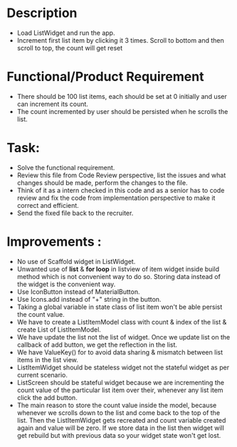 # Description

- Load ListWidget and run the app.
- Increment first list item by clicking it 3 times. Scroll to bottom and then scroll to top, the
  count will get reset

# Functional/Product Requirement

- There should be 100 list items, each should be set at 0 initially and user can increment its
  count.
- The count incremented by user should be persisted when he scrolls the list.

# Task:

- Solve the functional requirement.
- Review this file from Code Review perspective, list the issues and what changes should be made,
  perform the changes to the file.
- Think of it as a intern checked in this code and as a senior has to code review and fix the code
  from implementation perspective to make it correct and efficient.
- Send the fixed file back to the recruiter.

# Improvements :

- No use of Scaffold widget in ListWidget.
- Unwanted use of **list** & **for loop** in listview of item widget inside build method which is not convenient way to do so. 
  Storing data instead of the widget is the convenient way.
- Use IconButton instead of MaterialButton.
- Use Icons.add instead of "+" string in the button.
- Taking a global variable in state class of list item won't be able persist the count value.
- We have to create a ListItemModel class with count & index of the list & create List of ListItemModel.
- We have update the list not the list of widget. Once we update list on the callback of add button, we get the reflection in the list.
- We have ValueKey() for to avoid data sharing & mismatch between list items in the list view.
- ListItemWidget should be stateless widget not the stateful widget as per current scenario.
- ListScreen should be stateful widget because we are incrementing the count value of the particular list item over their, whenever any list item click the add button.
- The main reason to store the count value inside the model, because whenever we scrolls down to the list and come back to the top of the list. 
  Then the ListItemWidget gets recreated and count variable created again and value will be zero.
  If we store data in the list then widget will get rebuild but with previous data so your widget state won't get lost.